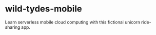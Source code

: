 # wild-tydes-mobile
Learn serverless mobile cloud computing with this fictional unicorn ride-sharing app.
